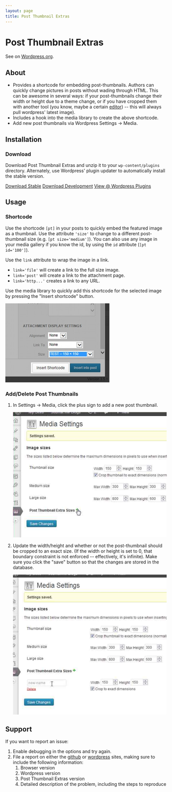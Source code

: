 ```yaml
---
layout: page
title: Post Thumbnail Extras
---
```


# Post Thumbnail Extras

See on [Wordpress.org][wordpress].

[wordpress]: http://wordpress.org/plugins/post-thumbnail-extras/ "Wordpress Plugin Site"

## About

* Provides a shortcode for embedding post-thumbnails. Authors can quickly change
  pictures in posts without wading through HTML.  This can be awesome in several
  ways: if your post-thumbnails change their width or height due to a theme
  change, or if you have cropped them with another tool (you know, maybe a
  certain [editor](../editor)) -- this will always pull wordpress' latest
  image).
* Includes a hook into the media library to create the above shortcode.
* Add new post thumbnails via Wordpress Settings &rarr; Media.

## Installation

### Download

Download Post Thumbnail Extras and unzip it to your `wp-content/plugins`
directory.  Alternately, use Wordpress' plugin updater to automatically install
the stable version.

<a class="btn btn-large btn-success" href="http://downloads.wordpress.org/plugin/post-thumbnail-extras.zip">Download Stable</a>
<a class="btn btn-large btn-warning" href="https://github.com/sewpafly/post-thumbnail-extras/archive/master.zip">Download Development</a>
<a class="btn btn-large btn-primary" href="http://wordpress.org/plugins/post-thumbnail-extras/">View @ Wordpress Plugins</a>

## Usage

### Shortcode

Use the shortcode `[pt]` in your posts to quickly embed the featured image as a
thumbnail. Use the attribute `'size'` to change to a different post-thumbnail
size (e.g. `[pt size='medium']`). You can also use any image in your media
gallery if you know the id, by using the `id` attribute (`[pt id='100']`).

Use the `link` attribute to wrap the image in a link. 

* `link='file'` will create a link to the full size image.
* `link='post'` will create a link to the attachment page.
* `link='http...'` creates a link to any URL.

Use the media library to quickly add this shortcode for the selected image by
pressing the "Insert shortcode" button.

![Insert shortcode](shortcode.jpg "Insert Shortcode")

### Add/Delete Post Thumbnails

1. In Settings &rarr; Media, click the plus sign to add a new post thumbnail.

   ![Add post thumbnail](add-post-thumbnail.jpg)

2. Update the width/height and whether or not the post-thumbnail should be
   cropped to an exact size. (If the width or height is set to 0, that boundary
   constraint is not enforced -- effectively, it's infinite). Make sure you
   click the "save" button so that the changes are stored in the database.  

   ![Manage post thumbnail](manage-post-thumbnail.jpg)

## Support

If you want to report an issue:

1. Enable debugging in the options and try again.
2. File a report on either the [github][gsx] or [wordpress][wsx] sites, making
   sure to include the following information:
   1. Browser version
   2. Wordpress version
   3. Post Thumbnail Extras version
   4. Detailed description of the problem, including the steps to reproduce

[gsx]: http://github.com/sewpafly/post-thumbnail-extras/issues/
[wsx]: http://wordpress.org/support/plugin/post-thumbnail-extras
